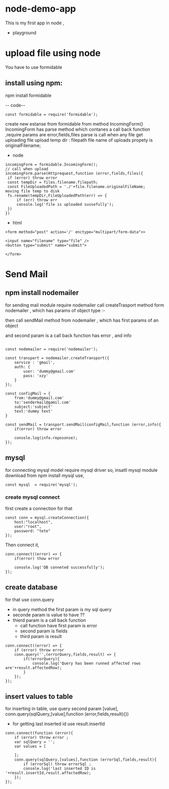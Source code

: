 # node-demo-app

This is my first app in node , 
- playground

# upload file using node

You have to use formidable

## install using npm:
npm install formidable

-- code--
```
const formidable = require('formidable');
```
create new estanse from formidable from method IncomingForm()
IncomingForm has parse method which contanes a call back function ,require params are error,fields,files
parse is call when any file get uploading
file upload temp dir : filepath
file name of uploads propety is originalFilename;
- node
```
incomingForm = formidable.IncomingForm();
// call when upload
incomingForm.parse(Httprequest,function (error,fields,files){
 if (error) throw error 
 const tempDir = files.filename.filepath;
 const FileUploadedPath = './'+file.filename.originalFileName;
moving file temp to disk
 fs.rename(tempDir,FileUploadedPath(err) => {
     if (err) throw err
     console.log('file is uploaded sussefully'); 
 })
})
````
- html
```
<form method="post" action='/' enctype="multipart/form-data">>

<input name="filename" type="file" />
<button type="submit" name="submit">

</form>
```
# Send Mail 
## npm install nodemailer
for sending mail module require nodemailer
call createTrasport method form nodemailer ,  which has params of object type :-
<!-- {
    service : 'gmail',
    auth : {
        user: 'yourmail@gmail.com',
        pass : 'yourpassword'
    }
} -->

then call sendMail method from nodemailer , which has first params of an object 
<!-- {
    from:'yourmail@gmail.com'
    to:'sendermail@gmail.cpm',
    subject:'subject',
    text:'body'
} -->

and second param is a call back function has error , and info

```

const nodemailer = require('nodemailer');

const transport = nodemailer.createTransport({
    service : 'gmail',
    auth: {
        user: 'dummy@gmail.com'
        pass: 'xzy'
    }
});

const configMail = {
    from:'dummy@gmail.com'
    to:'sendermail@gamil.com'
    subject:'subject'
    text:'dummy text'
}

const sendMail = transport.sendMail(configMail,function (error,info){
    if(error) throw error

    console.log(info.reposonse);
});
```
## mysql
for connecting mysql model require mysql driver
so, insatll mysql module download from
npm install mysql
use,
```
const mysql  = require('mysql');
```
### create mysql connect 
first create a connection for that 
```
const conn = mysql.createConnection({
    host:"localhost",
    user:"root",
    password: "tete"
});
```
Then connect it,
```
conn.connect((error) => {
    if(error) thow error

    console.log('DB conneted successfully');
});
```
## create database 
for that use conn.query
 - in query method the first param is my sql query
 - seconde param is value to have ?? 
 - thierd param is a call back function 
    - call function have first param is error
    - second param is fields
    - third param is result
```
conn.connect((error) => {
    if (error) throw error
    conn.query('',(errorQuery,fields,result) => {
        if(!errorQuery){
            console.log('Query has been runned affected rows are'+result.affectedRow);
        }
    });
});
```

## insert values to table
for inserting in table, use query second param [value], conn.query(sqlQuery,[value],function (error,fields,result){})
- for getting last inserted id use result.insertId
```
conn.connect(function (error){
	if (error) throw error ;
	var sqlQuery = '';
	var values = [
	
	];
	conn.query(sqlQuery,[values],function (errorSql,fields,result){
		if (errorSql) throw errorSql ;
		console.log('last inserted ID is '+result.insertId,result.affectedRow);
	});
});
```